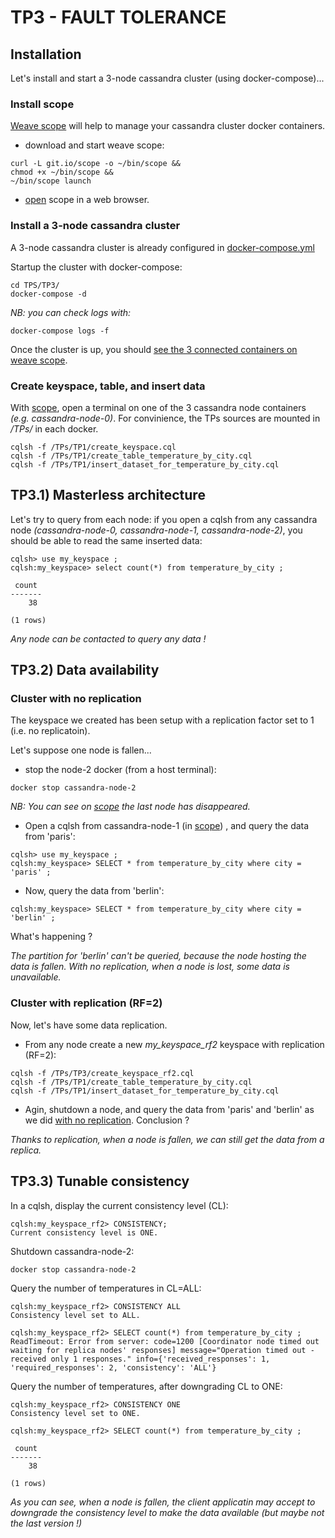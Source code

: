 TP3 - FAULT TOLERANCE
=====================

Installation
------------
Let's install and start a 3-node cassandra cluster (using docker-compose)...

### Install scope


[Weave scope](https://www.weave.works/oss/scope/) will help to manage your cassandra cluster docker containers.

* download and start weave scope:
```
curl -L git.io/scope -o ~/bin/scope &&
chmod +x ~/bin/scope &&
~/bin/scope launch
```

* [open](http://localhost:4040) scope in a web browser.

### Install a 3-node cassandra cluster

A 3-node cassandra cluster is already configured in [docker-compose.yml](docker-compose.yml)

Startup the cluster with docker-compose:
```
cd TPS/TP3/
docker-compose -d
```

_NB: you can check logs with:_
```
docker-compose logs -f
```
Once the cluster is up, you should [see the 3 connected containers on weave scope](http://localhost:4040).



### Create keyspace, table, and insert data

With [scope](http://localhost:4040), open a terminal on one of the 3 cassandra node containers _(e.g. cassandra-node-0)_. For convinience, the TPs sources are mounted in _/TPs/_ in each docker.
```
cqlsh -f /TPs/TP1/create_keyspace.cql
cqlsh -f /TPs/TP1/create_table_temperature_by_city.cql
cqlsh -f /TPs/TP1/insert_dataset_for_temperature_by_city.cql
```

TP3.1) Masterless architecture
------------------------------

Let's try to query from each node: if you open a cqlsh from any cassandra node _(cassandra-node-0, cassandra-node-1, cassandra-node-2)_, you should be able to read the same inserted data:
```
cqlsh> use my_keyspace ;
cqlsh:my_keyspace> select count(*) from temperature_by_city ;

 count
-------
    38

(1 rows)

```
*Any node can be contacted to query any data !*

TP3.2) Data availability
------------------------
### Cluster with no replication

The keyspace we created has been setup with a replication factor set to 1 (i.e. no replicatoin). 

Let's suppose one node is fallen...

* stop the node-2 docker (from a host terminal):
```
docker stop cassandra-node-2 
```
_NB: You can see on [scope](http://localhost:4040) the last node has disappeared._

* Open a cqlsh from cassandra-node-1 (in [scope](http://localhost:4040)) , and query the data from 'paris': 
```
cqlsh> use my_keyspace ;
cqlsh:my_keyspace> SELECT * from temperature_by_city where city = 'paris' ;
```
* Now,  query the data from 'berlin':
```
cqlsh:my_keyspace> SELECT * from temperature_by_city where city = 'berlin' ;
```
What's happening ?

*The partition for 'berlin' can't be queried, because the node hosting the data is fallen. With no replication, when a node is lost, some data is unavailable.*

### Cluster with replication (RF=2)
Now, let's have some data replication. 

* From any node create a new *my_keyspace_rf2* keyspace with replication (RF=2):
```
cqlsh -f /TPs/TP3/create_keyspace_rf2.cql
cqlsh -f /TPs/TP1/create_table_temperature_by_city.cql
cqlsh -f /TPs/TP1/insert_dataset_for_temperature_by_city.cql
```

* Agin, shutdown a node, and query the data from 'paris' and 'berlin' as we did [with no replication](#user-content-cluster-with-no-replication). Conclusion ?

*Thanks to replication, when a node is fallen, we can 
still get the data from a replica.*

TP3.3) Tunable consistency
--------------------------
In a cqlsh, display the current consistency level (CL):
```
cqlsh:my_keyspace_rf2> CONSISTENCY;
Current consistency level is ONE.
```

Shutdown cassandra-node-2:
```
docker stop cassandra-node-2 
```

Query the number of temperatures in CL=ALL:
```
cqlsh:my_keyspace_rf2> CONSISTENCY ALL
Consistency level set to ALL.

cqlsh:my_keyspace_rf2> SELECT count(*) from temperature_by_city ;
ReadTimeout: Error from server: code=1200 [Coordinator node timed out waiting for replica nodes' responses] message="Operation timed out - received only 1 responses." info={'received_responses': 1, 'required_responses': 2, 'consistency': 'ALL'}
```

Query the number of temperatures, after downgrading CL to ONE:
```
cqlsh:my_keyspace_rf2> CONSISTENCY ONE
Consistency level set to ONE.

cqlsh:my_keyspace_rf2> SELECT count(*) from temperature_by_city ;

 count
-------
    38

(1 rows)
```
*As you can see, when a node is fallen, the client applicatin may accept to downgrade the consistency level to make the data available (but maybe not the last  version !)*